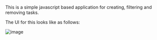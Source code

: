 This is a simple javascript based application for creating, filtering and removing tasks.

The UI for this looks like as follows:

![image](https://user-images.githubusercontent.com/26671967/132977862-9f18bc59-9521-4343-bb16-a04b96616613.png)
